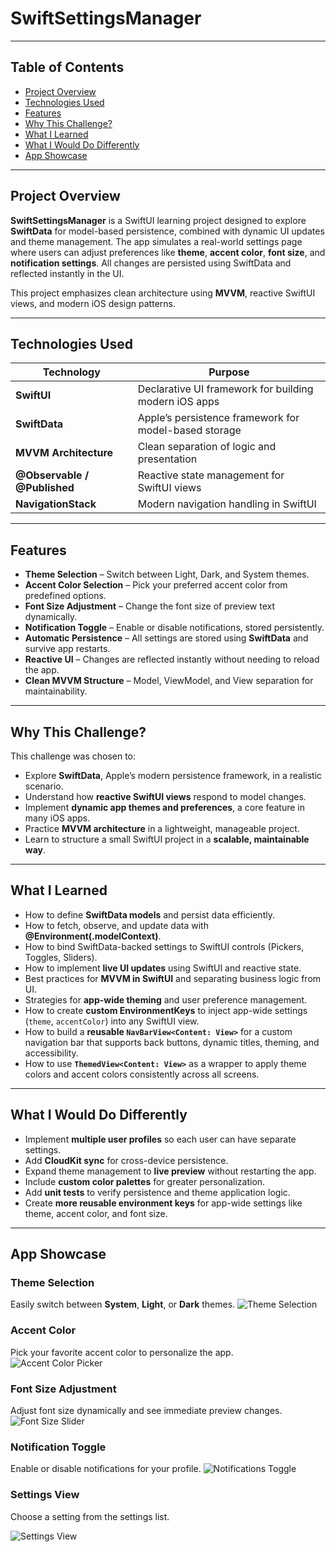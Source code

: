 # SwiftSettingsManager

---

## Table of Contents

* [Project Overview](#project-overview)
* [Technologies Used](#technologies-used)
* [Features](#features)
* [Why This Challenge?](#why-this-challenge)
* [What I Learned](#what-i-learned)
* [What I Would Do Differently](#what-i-would-do-differently)
* [App Showcase](#app-showcase)

---

## Project Overview

**SwiftSettingsManager** is a SwiftUI learning project designed to explore **SwiftData** for model-based persistence, combined with dynamic UI updates and theme management.
The app simulates a real-world settings page where users can adjust preferences like **theme**, **accent color**, **font size**, and **notification settings**. All changes are persisted using SwiftData and reflected instantly in the UI.

This project emphasizes clean architecture using **MVVM**, reactive SwiftUI views, and modern iOS design patterns.

---

## Technologies Used

| Technology                   | Purpose                                               |
| ---------------------------- | ----------------------------------------------------- |
| **SwiftUI**                  | Declarative UI framework for building modern iOS apps |
| **SwiftData**                | Apple’s persistence framework for model-based storage |
| **MVVM Architecture**        | Clean separation of logic and presentation            |
| **@Observable / @Published** | Reactive state management for SwiftUI views           |
| **NavigationStack**          | Modern navigation handling in SwiftUI                 |

---

## Features

* **Theme Selection** – Switch between Light, Dark, and System themes.
* **Accent Color Selection** – Pick your preferred accent color from predefined options.
* **Font Size Adjustment** – Change the font size of preview text dynamically.
* **Notification Toggle** – Enable or disable notifications, stored persistently.
* **Automatic Persistence** – All settings are stored using **SwiftData** and survive app restarts.
* **Reactive UI** – Changes are reflected instantly without needing to reload the app.
* **Clean MVVM Structure** – Model, ViewModel, and View separation for maintainability.

---

## Why This Challenge?

This challenge was chosen to:

* Explore **SwiftData**, Apple’s modern persistence framework, in a realistic scenario.
* Understand how **reactive SwiftUI views** respond to model changes.
* Implement **dynamic app themes and preferences**, a core feature in many iOS apps.
* Practice **MVVM architecture** in a lightweight, manageable project.
* Learn to structure a small SwiftUI project in a **scalable, maintainable way**.

---

## What I Learned

* How to define **SwiftData models** and persist data efficiently.
* How to fetch, observe, and update data with **@Environment(.modelContext)**.
* How to bind SwiftData-backed settings to SwiftUI controls (Pickers, Toggles, Sliders).
* How to implement **live UI updates** using SwiftUI and reactive state.
* Best practices for **MVVM in SwiftUI** and separating business logic from UI.
* Strategies for **app-wide theming** and user preference management.
* How to create **custom EnvironmentKeys** to inject app-wide settings (`theme`, `accentColor`) into any SwiftUI view.
* How to build a **reusable `NavBarView<Content: View>`** for a custom navigation bar that supports back buttons, dynamic titles, theming, and accessibility.
* How to use **`ThemedView<Content: View>`** as a wrapper to apply theme colors and accent colors consistently across all screens.

---

## What I Would Do Differently

* Implement **multiple user profiles** so each user can have separate settings.
* Add **CloudKit sync** for cross-device persistence.
* Expand theme management to **live preview** without restarting the app.
* Include **custom color palettes** for greater personalization.
* Add **unit tests** to verify persistence and theme application logic.
* Create **more reusable environment keys** for app-wide settings like theme, accent color, and font size.

---

## App Showcase

### Theme Selection

Easily switch between **System**, **Light**, or **Dark** themes.
![Theme Selection](https://github.com/user-attachments/assets/7fee0957-fae8-447a-9fbc-4e147da6968d)

### Accent Color

Pick your favorite accent color to personalize the app.
![Accent Color Picker](https://github.com/user-attachments/assets/a53e000d-3d2c-4adc-abc3-c0bbf4deee4e)

### Font Size Adjustment

Adjust font size dynamically and see immediate preview changes.
![Font Size Slider](https://github.com/user-attachments/assets/035f6bea-e2b0-4258-b80f-57969654e267)

### Notification Toggle

Enable or disable notifications for your profile.
![Notifications Toggle](https://github.com/user-attachments/assets/notifications-placeholder.png)

### Settings View 

Choose a setting from the settings list.

![Settings View](https://github.com/user-attachments/assets/547752c7-4548-4ba7-8532-f0d86d618d57)

